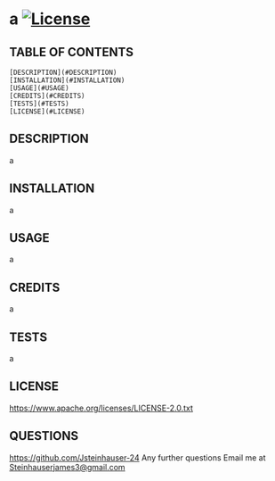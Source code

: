 # a [![License](https://img.shields.io/badge/License-Apache_2.0-blue.svg)](https://opensource.org/licenses/Apache-2.0)
## TABLE OF CONTENTS
    [DESCRIPTION](#DESCRIPTION)
    [INSTALLATION](#INSTALLATION)
    [USAGE](#USAGE)
    [CREDITS](#CREDITS)
    [TESTS](#TESTS)
    [LICENSE](#LICENSE)
## DESCRIPTION
a
## INSTALLATION
a
## USAGE
a
## CREDITS
a
## TESTS
a
## LICENSE
https://www.apache.org/licenses/LICENSE-2.0.txt
## QUESTIONS
https://github.com/Jsteinhauser-24
Any further questions Email me at Steinhauserjames3@gmail.com